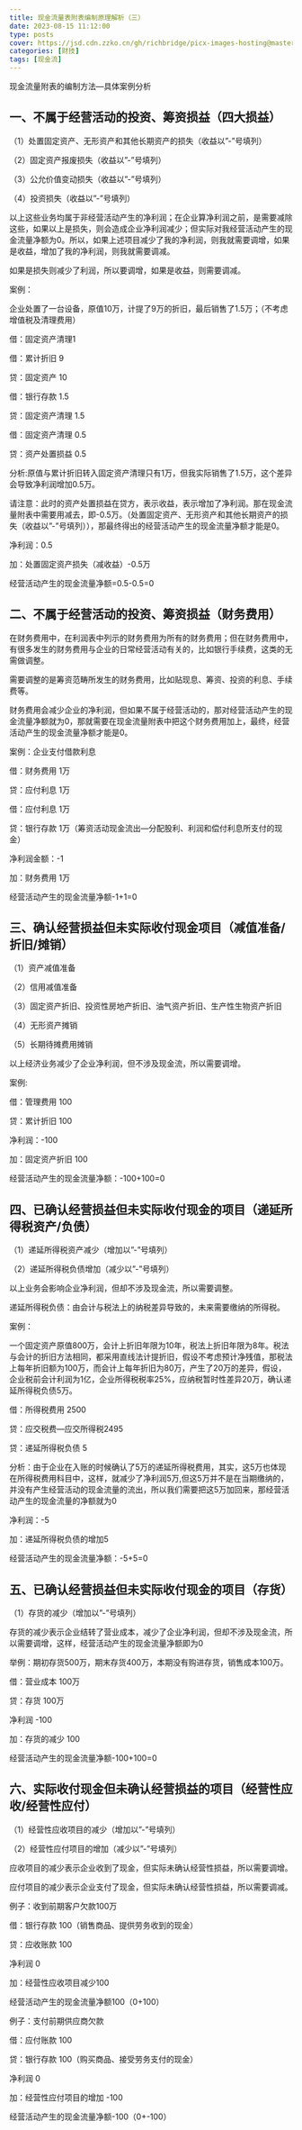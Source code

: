 ```yaml
---
title: 现金流量表附表编制原理解析（三）
date: 2023-08-15 11:12:00
type: posts
cover: https://jsd.cdn.zzko.cn/gh/richbridge/picx-images-hosting@master/thumbnail/audit.png
categories: [财技]
tags: [现金流]
---
```


现金流量附表的编制方法—具体案例分析

## 一、不属于经营活动的投资、筹资损益（四大损益）

（1）处置固定资产、无形资产和其他长期资产的损失（收益以”-”号填列）

（2）固定资产报废损失（收益以”-”号填列）

（3）公允价值变动损失（收益以”-”号填列）

（4）投资损失（收益以”-”号填列）

以上这些业务均属于非经营活动产生的净利润；在企业算净利润之前，是需要减除这些，如果以上是损失，则会造成企业净利润减少；但实际对我经营活动产生的现金流量净额为0。所以，如果上述项目减少了我的净利润，则我就需要调增，如果是收益，增加了我的净利润，则我就需要调减。

如果是损失则减少了利润，所以要调增，如果是收益，则需要调减。

案例：

企业处置了一台设备，原值10万，计提了9万的折旧，最后销售了1.5万；（不考虑增值税及清理费用）

借：固定资产清理1

借：累计折旧 9

贷：固定资产 10

借：银行存款 1.5

贷：固定资产清理 1.5

借：固定资产清理 0.5

贷：资产处置损益 0.5

分析:原值与累计折旧转入固定资产清理只有1万，但我实际销售了1.5万，这个差异会导致净利润增加0.5万。

请注意：此时的资产处置损益在贷方，表示收益，表示增加了净利润。那在现金流量附表中需要用减去，即-0.5万。（处置固定资产、无形资产和其他长期资产的损失（收益以”-”号填列）），那最终得出的经营活动产生的现金流量净额才能是0。

净利润：0.5

加：处置固定资产损失（减收益）-0.5万

经营活动产生的现金流量净额=0.5-0.5=0

## 二、不属于经营活动的投资、筹资损益（财务费用）

在财务费用中，在利润表中列示的财务费用为所有的财务费用；但在财务费用中，有很多发生的财务费用与企业的日常经营活动有关的，比如银行手续费，这类的无需做调整。

需要调整的是筹资范畴所发生的财务费用，比如贴现息、筹资、投资的利息、手续费等。

财务费用会减少企业的净利润，但如果不属于经营活动的，那对经营活动产生的现金流量净额就为0，那就需要在现金流量附表中把这个财务费用加上，最终，经营活动产生的现金流量净额才能是0。

案例：企业支付借款利息

借：财务费用 1万

贷：应付利息 1万

借：应付利息 1万

贷：银行存款 1万（筹资活动现金流出—分配股利、利润和偿付利息所支付的现金）

净利润金额：-1

加：财务费用 1万

经营活动产生的现金流量净额-1+1=0

## 三、确认经营损益但未实际收付现金项目（减值准备/折旧/摊销）

（1）资产减值准备

（2）信用减值准备

（3）固定资产折旧、投资性房地产折旧、油气资产折旧、生产性生物资产折旧

（4）无形资产摊销

（5）长期待摊费用摊销

以上经济业务减少了企业净利润，但不涉及现金流，所以需要调增。

案例:

借：管理费用 100

贷：累计折旧 100

净利润：-100

加：固定资产折旧 100

经营活动产生的现金流量净额：-100+100=0

## 四、已确认经营损益但未实际收付现金的项目（递延所得税资产/负债）

（1）递延所得税资产减少（增加以”-”号填列）

（2）递延所得税负债增加（减少以”-”号填列）

以上业务会影响企业净利润，但却不涉及现金流，所以需要调整。

递延所得税负债：由会计与税法上的纳税差异导致的，未来需要缴纳的所得税。

案例：

一个固定资产原值800万，会计上折旧年限为10年，税法上折旧年限为8年。税法与会计的折旧方法相同，都采用直线法计提折旧，假设不考虑预计净残值，那税法上每年折旧额为100万，而会计上每年折旧为80万，产生了20万的差异，假设，企业税前会计利润为1亿，企业所得税税率25%，应纳税暂时性差异20万，确认递延所得税负债5万。

借：所得税费用 2500

贷：应交税费—应交所得税2495

贷：递延所得税负债 5

分析：由于企业在入账的时候确认了5万的递延所得税费用，其实，这5万也体现在所得税费用科目中，这样，就减少了净利润5万,但这5万并不是在当期缴纳的，并没有产生经营活动的现金流量的流出，所以我们需要把这5万加回来，那经营活动产生的现金流量的净额就为0

净利润：-5

加：递延所得税负债的增加5

经营活动产生的现金流量净额：-5+5=0

## 五、已确认经营损益但未实际收付现金的项目（存货）

（1）存货的减少（增加以”-”号填列）

存货的减少表示企业结转了营业成本，减少了企业净利润，但却不涉及现金流，所以需要调增，这样，经营活动产生的现金流量净额即为0

举例：期初存货500万，期末存货400万，本期没有购进存货，销售成本100万。

借：营业成本 100万

贷：存货 100万

净利润 -100

加：存货的减少 100

经营活动产生的现金流量净额-100+100=0

## 六、实际收付现金但未确认经营损益的项目（经营性应收/经营性应付）

（1）经营性应收项目的减少（增加以”-”号填列）

（2）经营性应付项目的增加（减少以”-”号填列）

应收项目的减少表示企业收到了现金，但实际未确认经营性损益，所以需要调增。

应付项目的减少表示企业支付了现金，但实际未确认经营性损益，所以需要调减。

例子：收到前期客户欠款100万

借：银行存款 100（销售商品、提供劳务收到的现金）

贷：应收账款 100

净利润 0

加：经营性应收项目减少100

经营活动产生的现金流量净额100（0+100）

例子：支付前期供应商欠款

借：应付账款 100

贷：银行存款 100（购买商品、接受劳务支付的现金）

净利润 0

加：经营性应付项目的增加 -100

经营活动产生的现金流量净额-100（0+-100）